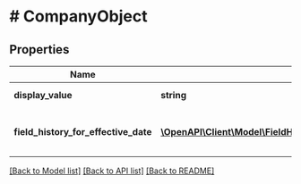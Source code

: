 # # CompanyObject

## Properties

Name | Type | Description | Notes
------------ | ------------- | ------------- | -------------
**display_value** | **string** | DisplayValue value | [optional]
**field_history_for_effective_date** | [**\OpenAPI\Client\Model\FieldHistoryForEffectiveDateObjectInner[]**](FieldHistoryForEffectiveDateObjectInner.md) | Field history for effective date array list | [optional]

[[Back to Model list]](../../README.md#models) [[Back to API list]](../../README.md#endpoints) [[Back to README]](../../README.md)
